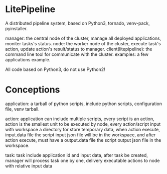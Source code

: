 # LitePipeline

A distributed pipeline system, based on Python3, tornado, venv-pack, pyinstaller.

manager: the central node of the cluster, manage all deployed applications, moniter tasks's status.
node: the worker node of the cluster, execute task's action, update action's result/status to manager.
client(litepipeline): the command line tool for communicate with the cluster.
examples: a few applications example.

All code based on Python3, do not use Python2!

# Conceptions

application:
    a tarball of python scripts, include python scripts, configuration file, venv tarball.

action:
    application can include multiple scripts, every script is an action, action is the smallest unit to be executed by node, every action/script input with workspace a directory for store temporary data, when action execute, input.data file the script input json file will be in the workspace, and after action execute, must have a output.data file the script output json file in the workspace.

task:
    task include application id and input data, after task be created, manager will process task one by one, delivery executable actions to node with relative input data
